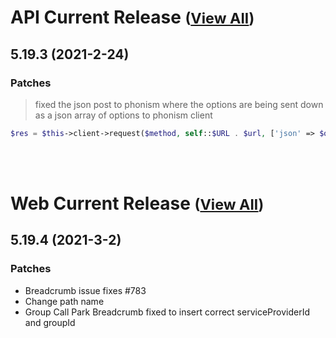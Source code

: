 
# API Current Release <small>([View All](/API.md))</small>
## 5.19.3 (2021-2-24)
### Patches 

> fixed the json post to phonism where the options are being sent down as a json array of options to phonism client

```php
$res = $this->client->request($method, self::$URL . $url, ['json' => $options]);
```



<br><br>
# Web Current Release <small>([View All](/Web.md))</small>
## 5.19.4 (2021-3-2)
### Patches 

- Breadcrumb issue fixes #783
- Change path name
- Group Call Park Breadcrumb fixed to insert correct serviceProviderId and groupId

  